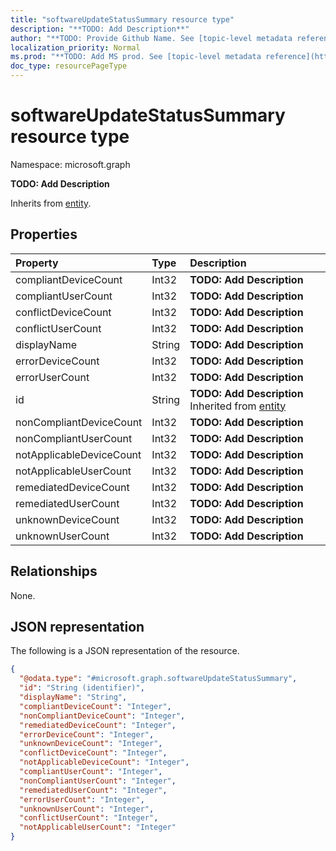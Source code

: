 ```yaml
---
title: "softwareUpdateStatusSummary resource type"
description: "**TODO: Add Description**"
author: "**TODO: Provide Github Name. See [topic-level metadata reference](https://msgo.azurewebsites.net/add/document/guidelines/metadata.html#topic-level-metadata)**"
localization_priority: Normal
ms.prod: "**TODO: Add MS prod. See [topic-level metadata reference](https://msgo.azurewebsites.net/add/document/guidelines/metadata.html#topic-level-metadata)**"
doc_type: resourcePageType
---
```


# softwareUpdateStatusSummary resource type


Namespace: microsoft.graph

**TODO: Add Description**


Inherits from [entity](../resources/entity.md).

## Properties
|Property|Type|Description|
|:---|:---|:---|
|compliantDeviceCount|Int32|**TODO: Add Description**|
|compliantUserCount|Int32|**TODO: Add Description**|
|conflictDeviceCount|Int32|**TODO: Add Description**|
|conflictUserCount|Int32|**TODO: Add Description**|
|displayName|String|**TODO: Add Description**|
|errorDeviceCount|Int32|**TODO: Add Description**|
|errorUserCount|Int32|**TODO: Add Description**|
|id|String|**TODO: Add Description** Inherited from [entity](../resources/entity.md)|
|nonCompliantDeviceCount|Int32|**TODO: Add Description**|
|nonCompliantUserCount|Int32|**TODO: Add Description**|
|notApplicableDeviceCount|Int32|**TODO: Add Description**|
|notApplicableUserCount|Int32|**TODO: Add Description**|
|remediatedDeviceCount|Int32|**TODO: Add Description**|
|remediatedUserCount|Int32|**TODO: Add Description**|
|unknownDeviceCount|Int32|**TODO: Add Description**|
|unknownUserCount|Int32|**TODO: Add Description**|

## Relationships
None.

## JSON representation
The following is a JSON representation of the resource.
<!-- {
  "blockType": "resource",
  "keyProperty": "id",
  "@odata.type": "microsoft.graph.softwareUpdateStatusSummary",
  "baseType": "microsoft.graph.entity",
  "openType": false
}
-->
``` json
{
  "@odata.type": "#microsoft.graph.softwareUpdateStatusSummary",
  "id": "String (identifier)",
  "displayName": "String",
  "compliantDeviceCount": "Integer",
  "nonCompliantDeviceCount": "Integer",
  "remediatedDeviceCount": "Integer",
  "errorDeviceCount": "Integer",
  "unknownDeviceCount": "Integer",
  "conflictDeviceCount": "Integer",
  "notApplicableDeviceCount": "Integer",
  "compliantUserCount": "Integer",
  "nonCompliantUserCount": "Integer",
  "remediatedUserCount": "Integer",
  "errorUserCount": "Integer",
  "unknownUserCount": "Integer",
  "conflictUserCount": "Integer",
  "notApplicableUserCount": "Integer"
}
```

